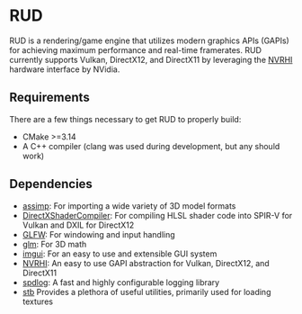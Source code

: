# RUD
RUD is a rendering/game engine that utilizes modern graphics APIs (GAPIs) for
achieving maximum performance and real-time framerates. RUD currently supports
Vulkan, DirectX12, and DirectX11 by leveraging the
[NVRHI](https://github.com/NVIDIA-RTX/NVRHI) hardware interface by NVidia.

## Requirements
There are a few things necessary to get RUD to properly build:
- CMake >=3.14
- A C++ compiler (clang was used during development, but any should work)

## Dependencies
- [assimp](https://github.com/assimp/assimp):
For importing a wide variety of 3D model formats
- [DirectXShaderCompiler](https://github.com/microsoft/DirectXShaderCompiler):
For compiling HLSL shader code into SPIR-V for Vulkan and DXIL for DirectX12
- [GLFW](https://github.com/glfw/glfw):
For windowing and input handling
- [glm](https://github.com/g-truc/glm):
For 3D math
- [imgui](https://github.com/ocornut/imgui):
For an easy to use and extensible GUI system
- [NVRHI](https://github.com/NVIDIA-RTX/NVRHI):
An easy to use GAPI abstraction for Vulkan, DirectX12, and DirectX11
- [spdlog](https://github.com/gabime/spdlog):
A fast and highly configurable logging library
- [stb](https://github.com/nothings/stb)
Provides a plethora of useful utilities, primarily used for loading textures
